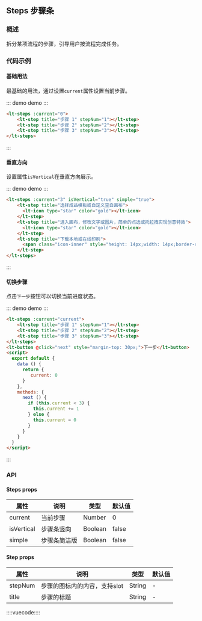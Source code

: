 ## Steps 步骤条

### 概述

拆分某项流程的步骤，引导用户按流程完成任务。

### 代码示例

#### 基础用法

最基础的用法，通过设置`current`属性设置当前步骤。

::: demo demo :::
```html
<lt-steps :current="0">
    <lt-step title="步骤 1" stepNum="1"></lt-step>
    <lt-step title="步骤 2" stepNum="2"></lt-step>
    <lt-step title="步骤 3" stepNum="3"></lt-step>
</lt-steps>
```
:::

#### 垂直方向

设置属性`isVertical`在垂直方向展示。

::: demo demo :::
```html
<lt-steps :current="3" isVertical="true" simple="true">
    <lt-step title="选择成品模板或自定义空白画布">
      <lt-icon type="star" color="gold"></lt-icon>
    </lt-step>
    <lt-step title="进入画布，修改文字或图片，简单的点选或托拉拽实现创意特效">
      <lt-icon type="star" color="gold"></lt-icon>
    </lt-step>
    <lt-step title="下载本地或在线印刷">
      <span class="icon-inner" style="height: 14px;width: 14px;border-radius: 50%;background: #0773FC;"></span>
    </lt-step>
</lt-steps>
```
:::

#### 切换步骤

点击`下一步`按钮可以切换当前进度状态。

::: demo demo :::
```html
<lt-steps :current="current">
    <lt-step title="步骤 1" stepNum="1"></lt-step>
    <lt-step title="步骤 2" stepNum="2"></lt-step>
    <lt-step title="步骤 3" stepNum="3"></lt-step>
</lt-steps>
<lt-button @click="next" style="margin-top: 30px;">下一步</lt-button>
<script>
  export default {
    data () {
      return {
         current: 0
      }
    },
    methods: {
      next () {
        if (this.current < 3) {
          this.current += 1
        } else { 
          this.current = 0
        }
      }
    }
  }
</script>
```
:::

### API

#### Steps props

属性|说明|类型|默认值
---|---|---|---
current|当前步骤|Number|0
isVertical|步骤条竖向|Boolean|false
simple|步骤条简洁版|Boolean|false
#### Step props

属性|说明|类型|默认值 
---|---|---|---
stepNum|步骤的图标内的内容，支持slot|String|-
title|步骤的标题|String|-


::::vuecode::::
<script>
  export default {
    data () {
      return {
        current: 0
      }
    },
    methods: {
      next () {
        if (this.current < 3) {
          this.current += 1
        } else {
          this.current = 0
        }
      }
    }
  }
</script>

<style lang="less">
.demo-breadcrumb-separator{
  color: #ff5500;
  padding: 0 5px;
}
</style>
